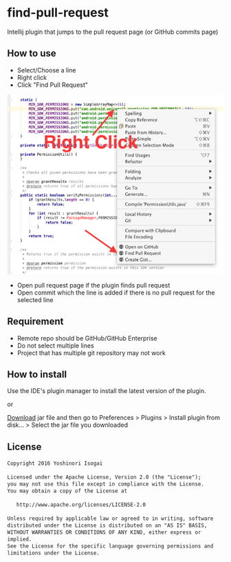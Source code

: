 # find-pull-request

Intellij plugin that jumps to the pull request page (or GitHub commits page)

## How to use

* Select/Choose a line
* Right click
* Click "Find Pull Request"

![screenshot](website/images/screenshot.png)

* Open pull request page if the plugin finds pull request
* Open commit which the line is added if there is no pull request for the selected line

## Requirement

* Remote repo should be GitHub/GitHub Enterprise
* Do not select multiple lines
* Project that has multiple git repository may not work

## How to install

Use the IDE's plugin manager to install the latest version of the plugin.

or

[Download](https://github.com/shiraji/find-pull-request/blob/master/find-pull-request.zip?raw=true) jar file and then go to Preferences > Plugins > Install plugin from disk... > Select the jar file you downloaded

## License

```
Copyright 2016 Yoshinori Isogai

Licensed under the Apache License, Version 2.0 (the "License");
you may not use this file except in compliance with the License.
You may obtain a copy of the License at

   http://www.apache.org/licenses/LICENSE-2.0

Unless required by applicable law or agreed to in writing, software
distributed under the License is distributed on an "AS IS" BASIS,
WITHOUT WARRANTIES OR CONDITIONS OF ANY KIND, either express or implied.
See the License for the specific language governing permissions and
limitations under the License.
```
